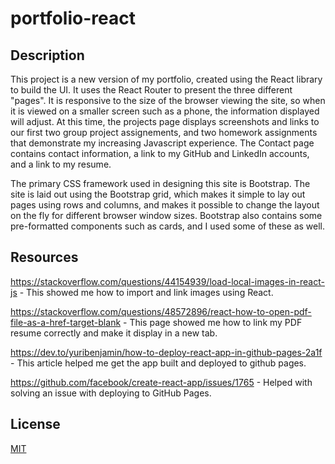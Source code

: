 # portfolio-react

## Description

This project is a new version of my portfolio, created using the React library to build the UI.  It uses the React Router to present the three different "pages".  It is responsive to the size of the browser viewing the site, so when it is viewed on a smaller screen such as a phone, the information displayed will adjust.  At this time, the projects page displays screenshots and links to our first two group project assignements, and two homework assignments that demonstrate my increasing Javascript experience.  The Contact page contains contact information, a link to my GitHub and LinkedIn accounts, and a link to my resume.

The primary CSS framework used in designing this site is Bootstrap.  The site is laid out using the Bootstrap grid, which makes it simple to lay out pages using rows and columns, and makes it possible to change the layout on the fly for different browser window sizes.  Bootstrap also contains some pre-formatted components such as cards, and I used some of these as well.

## Resources

https://stackoverflow.com/questions/44154939/load-local-images-in-react-js - This showed me how to import and link images using React.

https://stackoverflow.com/questions/48572896/react-how-to-open-pdf-file-as-a-href-target-blank - This page showed me how to link my PDF resume correctly and make it display in a new tab.

https://dev.to/yuribenjamin/how-to-deploy-react-app-in-github-pages-2a1f - This article helped me get the app built and deployed to github pages.

https://github.com/facebook/create-react-app/issues/1765 - Helped with solving an issue with deploying to GitHub Pages.


## License

[MIT](https://choosealicense.com/licenses/mit/)